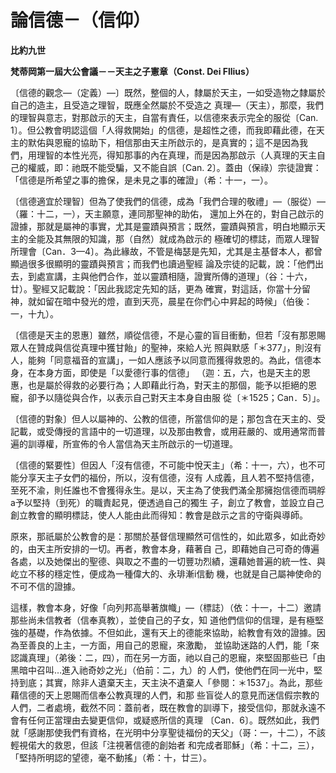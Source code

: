 # 論信德－（信仰）


**比約九世**

**梵蒂岡第一屆大公會議－－天主之子憲章（Const. Dei Fllius）**





〔信德的觀念—（定義）—〕既然，整個的人，隸屬於天主，一如受造物之隸屬於自己的造主，且受造之理智，既應全然屬於不受造之
真理—（天主），那麼，我們的理智與意志，對那啟示的天主，自當有責任，以信德來表示完全的服從〔Can. 
1〕。但公教會明認這個「人得救開始」的信德，是超性之德，而我即藉此德，在天主的默佑與恩寵的協助下，相信那由天主所啟示的，是真實的；這不是因為我
們，用理智的本性光亮，得知那事的內在真理，而是因為那啟示（人真理的天主自己的權威，即：祂既不能受騙，又不能自誤〔Can. 
2〕。蓋由（保祿）宗徒證實：「信德是所希望之事的擔保，是未見之事的確證」（希：十一，一）。

〔信德適宜於理智〕但為了使我們的信德，成為「我們合理的敬禮」—（服從）—（羅：十二，一），天主願意，連同那聖神的助佑，
還加上外在的，對自己啟示的證據，那就是屬神的事實，尤其是靈蹟與預言；既然，靈蹟與預言，明白地顯示天主的全能及其無限的知識，那（自然）就成為啟示的
極確切的標誌，而眾人理智所理會〔Can．3—4〕。為此緣故，不管是梅瑟是先知，尤其是主基督本人，都曾顯過很多很顯明的靈蹟與預言；而我們也讀過聖經
論及宗徒的記載，說：「他們出去，到處宣講，主與他們合作，並以靈蹟相隨，證實所傳的道理」（谷：十六，廿）。聖經又記載說：「因此我認定先知的話，更為
確實，對這話，你當十分留神，就如留在暗中發光的燈，直到天亮，晨星在你們心中昇起的時候」（伯後：一，十九）。

〔信德是天主的恩惠〕雖然，順從信德，不是心靈的盲目衝動，但若「沒有那恩賜眾人在贊成與信從真理中獲甘飴」的聖神，來給人光
照與默感「＊377」，則沒有人，能夠「同意福音的宣講」，一如人應該予以同意而獲得救恩的。為此，信德本身，在本身方面，即使是「以愛德行事的信德」
（迦：五，六，也是天主的恩惠，也是屬於得救的必要行為；人即藉此行為，對天主的那個，能予以拒絕的恩寵，卻予以隨從與合作，以表示自己對天主本身自由服
從〔＊1525；Can．5〕」。

〔信德的對象〕但人以屬神的、公教的信德，所當信仰的是；那包含在天主的、受記載，或受傳授的言語中的一切道理，以及那由教會，或用莊嚴的、或用通常而普遍的訓導權，所宣佈的令人當信為天主所啟示的一切道理。

〔信德的緊要性〕但因人「沒有信德，不可能中悅天主」（希：十一，六），也不可能分享天主子女們的福份，所以，沒有信德，沒有
人成義，且人若不堅持信德，至死不渝，則任誰也不會獲得永生。是以，天主為了使我們滿全那擁抱信德而琱艀a予以堅持（到死）的職責起見，便透過自己的獨生
子，創立了教會，並設立自己創立教會的顯明標誌，使人人能由此而得知：教會是啟示之言的守衛與導師。

原來，那祇屬於公教會的是：那關於基督信理顯然可信性的，如此眾多，如此奇妙的，由天主所安排的一切。再者，教會本身，藉著自
己，即藉她自己可奇的傳遍各處，以及她傑出的聖德、與取之不盡的一切豐功烈績，還藉她普遍的統一性、與屹立不移的穩定性，便成為一種偉大的、永琲漸i信動
機，也就是自己屬神使命的不可不信的證據。

這樣，教會本身，好像「向列邦高舉著旗幟」—（標誌）（依：十一，十二）邀請那些尚未信教者（信奉真教），並使自己的子女，知
道他們信仰的信理，是有極堅強的基礎，作為依據。不但如此，還有天上的德能來協助，給教會有效的證據。因為至善良的上主，一方面，用自己的恩寵，來激勵，
並協助迷路的人們，能「來認識真理」（弟後：二，四），而在另一方面，祂以自己的恩寵，來堅固那些已「由黑暗中召叫…進入祂奇妙之光」（伯前：二，九）的
人們，使他們在同一光中，堅持到底；其實，除非人遺棄天主，天主決不遺棄人「參閱：＊1537」。為此，那些藉信德的天上恩賜而信奉公教真理的人們，和那
些盲從人的意見而迷信假宗教的人們，二者處境，截然不同：蓋前者，既在教會的訓導下，接受信仰，那就永遠不會有任何正當理由去變更信仰，或疑惑所信的真理
〔Can．6〕。既然如此，我們就「感謝那使我們有資格，在光明中分享聖徒福份的天父」（哥：一，十二），不該輕視偌大的救恩，但該「注視著信德的創始者
和完成者耶穌」（希：十二，三），「堅持所明認的望德，毫不動搖」（希：十，廿三）。

